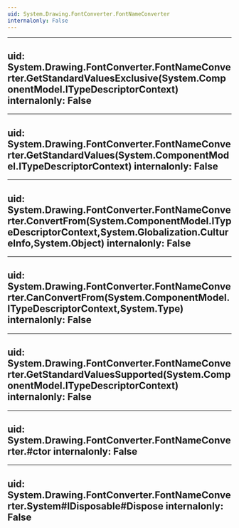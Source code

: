 ```yaml
---
uid: System.Drawing.FontConverter.FontNameConverter
internalonly: False
---
```


---
uid: System.Drawing.FontConverter.FontNameConverter.GetStandardValuesExclusive(System.ComponentModel.ITypeDescriptorContext)
internalonly: False
---

---
uid: System.Drawing.FontConverter.FontNameConverter.GetStandardValues(System.ComponentModel.ITypeDescriptorContext)
internalonly: False
---

---
uid: System.Drawing.FontConverter.FontNameConverter.ConvertFrom(System.ComponentModel.ITypeDescriptorContext,System.Globalization.CultureInfo,System.Object)
internalonly: False
---

---
uid: System.Drawing.FontConverter.FontNameConverter.CanConvertFrom(System.ComponentModel.ITypeDescriptorContext,System.Type)
internalonly: False
---

---
uid: System.Drawing.FontConverter.FontNameConverter.GetStandardValuesSupported(System.ComponentModel.ITypeDescriptorContext)
internalonly: False
---

---
uid: System.Drawing.FontConverter.FontNameConverter.#ctor
internalonly: False
---

---
uid: System.Drawing.FontConverter.FontNameConverter.System#IDisposable#Dispose
internalonly: False
---
